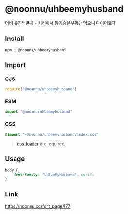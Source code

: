 # @noonnu/uhbeemyhusband
어비 유진남푠체 - 치킨에서 닭가슴살부위만 먹으니 다이어트다

## Install
```sh
npm i @noonnu/uhbeemyhusband
```
## Import
### CJS
```js
require("@noonnu/uhbeemyhusband")
```
### ESM
```js
import "@noonnu/uhbeemyhusband"
```
### CSS 
```css
@import "~@noonnu/uhbeemyhusband/index.css"
```
> [css-loader](https://github.com/webpack-contrib/css-loader) are required.

## Usage
```css
body {
    font-family: "UhBeeMyHusband", serif;
}
```

## Link
https://noonnu.cc/font_page/177